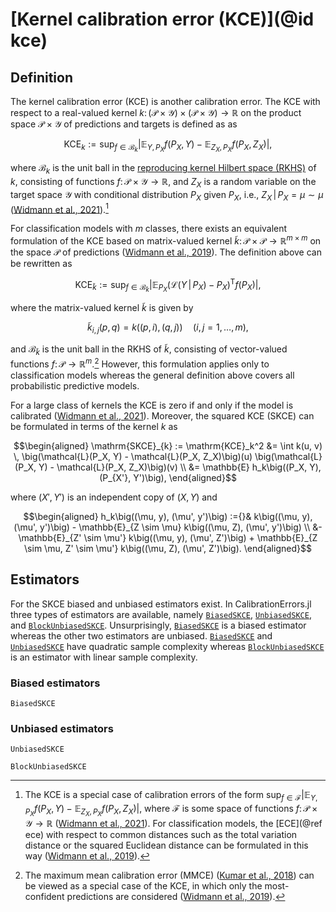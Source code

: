 # [Kernel calibration error (KCE)](@id kce)

## Definition

The kernel calibration error (KCE) is another calibration error. The KCE with
respect to a real-valued kernel
$k \colon (\mathcal{P} \times \mathcal{Y}) \times (\mathcal{P} \times \mathcal{Y}) \to \mathbb{R}$
on the product space $\mathcal{P} \times \mathcal{Y}$ of predictions and targets
is defined as
as
```math
\mathrm{KCE}_k := \sup_{f \in \mathcal{B}_k} \bigg| \mathbb{E}_{Y,P_X} f(P_X, Y) - \mathbb{E}_{Z_X,P_X} f(P_X, Z_X)\bigg|,
```
where $\mathcal{B}_{k}$ is the unit ball in the
[reproducing kernel Hilbert space (RKHS)](https://en.wikipedia.org/wiki/Reproducing_kernel_Hilbert_space)
of $k$, consisting of functions $f \colon \mathcal{P} \times \mathcal{Y} \to \mathbb{R}$,
and $Z_X$ is a random variable on the target space $\mathcal{Y}$ with conditional distribution
$P_X$ given $P_X$, i.e., $Z_X \,|\, P_X = \mu \sim \mu$
([Widmann et al., 2021](https://openreview.net/pdf?id=-bxf89v3Nx)).[^1]

For classification models with $m$ classes, there exists an equivalent formulation of the
KCE based on matrix-valued kernel
$\tilde{k} \colon \mathcal{P} \times \mathcal{P} \to \mathbb{R}^{m \times m}$ on
the space $\mathcal{P}$ of predictions
([Widmann et al., 2019](https://proceedings.neurips.cc/paper/2019/file/1c336b8080f82bcc2cd2499b4c57261d-Paper.pdf)). The definition above can be rewritten as
```math
\mathrm{KCE}_{\tilde{k}} := \sup_{f \in \mathcal{B}_{\tilde{k}}} \bigg| \mathbb{E}_{P_X} \big(\mathcal{L}(Y \,|\, P_X) - P_X\big)^\mathsf{T} f(P_X) \bigg|,
```
where the matrix-valued kernel $\tilde{k}$ is given by
```math
\tilde{k}_{i,j}(p, q) = k((p, i), (q, j)) \quad (i,j=1,\ldots,m),
```
and $\mathcal{B}_{\tilde{k}}$ is the unit ball in the RKHS of $\tilde{k}$, consisting
of vector-valued functions $f \colon \mathcal{P} \to \mathbb{R}^m$.[^2] However,
this formulation applies only to classification models whereas the general
definition above covers all probabilistic predictive models.

For a large class of kernels the KCE is zero if and only if the model is
calibrated ([Widmann et al., 2021](https://openreview.net/pdf?id=-bxf89v3Nx)).
Moreover, the squared KCE (SKCE) can be formulated in terms of the kernel $k$ as
```math
\begin{aligned}
\mathrm{SKCE}_{k} := \mathrm{KCE}_k^2 &= \int k(u, v) \, \big(\mathcal{L}(P_X, Y) - \mathcal{L}(P_X, Z_X)\big)(u) \big(\mathcal{L}(P_X, Y) - \mathcal{L}(P_X, Z_X)\big)(v) \\
&= \mathbb{E} h_k\big((P_X, Y), (P_{X'}, Y')\big),
\end{aligned}
```
where $(X',Y')$ is an independent copy of $(X,Y)$ and
```math
\begin{aligned}
h_k\big((\mu, y), (\mu', y')\big) :={}& k\big((\mu, y), (\mu', y')\big) - \mathbb{E}_{Z \sim \mu} k\big((\mu, Z), (\mu', y')\big) \\
&- \mathbb{E}_{Z' \sim \mu'} k\big((\mu, y), (\mu', Z')\big) + \mathbb{E}_{Z \sim \mu, Z' \sim \mu'} k\big((\mu, Z), (\mu', Z')\big).
\end{aligned}
```

[^1]: The KCE is a special case of calibration errors of the form $\sup_{f \in \mathcal{F}} \big| \mathbb{E}_{Y,P_X} f(P_X, Y) - \mathbb{E}_{Z_X,P_X} f(P_X, Z_X)\big|$, where $\mathcal{F}$ is some space of functions $f \colon \mathcal{P} \times \mathcal{Y} \to \mathbb{R}$ ([Widmann et al., 2021](https://openreview.net/pdf?id=-bxf89v3Nx)). For classification models, the [ECE](@ref ece) with respect to common distances such as the total variation distance or the squared Euclidean distance can be formulated in this way ([Widmann et al., 2019](https://proceedings.neurips.cc/paper/2019/file/1c336b8080f82bcc2cd2499b4c57261d-Paper.pdf)).

[^2]: The maximum mean calibration error (MMCE) ([Kumar et al., 2018](http://proceedings.mlr.press/v80/kumar18a/kumar18a.pdf)) can be viewed as a special case of the KCE, in which only the most-confident predictions are considered ([Widmann et al., 2019](https://proceedings.neurips.cc/paper/2019/file/1c336b8080f82bcc2cd2499b4c57261d-Paper.pdf)).

## Estimators

For the SKCE biased and unbiased estimators exist. In CalibrationErrors.jl
three types of estimators are available, namely [`BiasedSKCE`](@ref),
[`UnbiasedSKCE`](@ref), and [`BlockUnbiasedSKCE`](@ref). Unsurprisingly,
[`BiasedSKCE`](@ref) is a biased estimator whereas the other two
estimators are unbiased. [`BiasedSKCE`](@ref) and [`UnbiasedSKCE`](@ref)
have quadratic sample complexity whereas [`BlockUnbiasedSKCE`](@ref)
is an estimator with linear sample complexity.

### Biased estimators

```@docs
BiasedSKCE
```

### Unbiased estimators

```@docs
UnbiasedSKCE
```

```@docs
BlockUnbiasedSKCE
```
